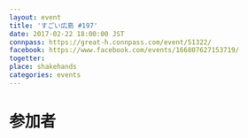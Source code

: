 ```yaml
---
layout: event
title: 'すごい広島 #197'
date: 2017-02-22 18:00:00 JST
connpass: https://great-h.connpass.com/event/51322/
facebook: https://www.facebook.com/events/166807627153719/
togetter: 
place: shakehands
categories: events
---
```


# 参加者

